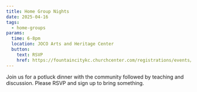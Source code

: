 ```yaml
---
title: Home Group Nights
date: 2025-04-16
tags:
  - home-groups
params:
  time: 6-8pm
  location: JOCO Arts and Heritage Center
  button:
    text: RSVP
    href: https://fountaincitykc.churchcenter.com/registrations/events/2655294
---
```


Join us for a potluck dinner with the community followed by teaching and discussion. Please RSVP and sign up to bring something.
